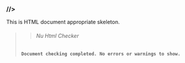 ### &#47;&#47;&gt;

This is HTML document appropriate skeleton.


>> ###### Nu Html Checker
>**`Document checking completed. No errors or warnings to show.`**
